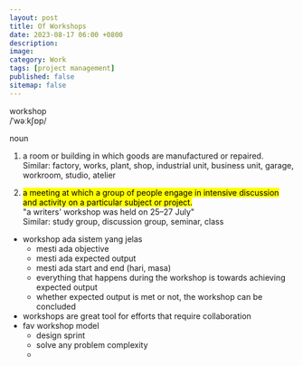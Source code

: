```yaml
---
layout: post
title: Of Workshops
date: 2023-08-17 06:00 +0800
description: 
image: 
category: Work
tags: [project management]
published: false
sitemap: false
---
```


workshop<br>
/ˈwəːkʃɒp/<br>

noun

1. a room or building in which goods are manufactured or repaired.<br>
Similar: factory, works, plant, shop, industrial unit, business unit, garage, workroom, studio, atelier

2. <mark>a meeting at which a group of people engage in intensive discussion and activity on a particular subject or project.</mark><br>
"a writers' workshop was held on 25–27 July"<br>
Similar: study group, discussion group, seminar, class

- workshop ada sistem yang jelas
  - mesti ada objective
  - mesti ada expected output
  - mesti ada start and end (hari, masa)
  - everything that happens during the workshop is towards achieving expected output
  - whether expected output is met or not, the workshop can be concluded
- workshops are great tool for efforts that require collaboration
- fav workshop model 
  - design sprint
  - solve any problem complexity
  - 